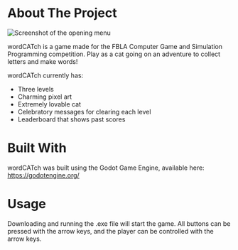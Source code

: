 # About The Project


![Screenshot of the opening menu](https://user-images.githubusercontent.com/74633059/222609268-2c42362e-1568-4982-af53-ed3d0c0ce727.png)


wordCATch is a game made for the FBLA Computer Game and Simulation Programming competition. Play as a cat going on an adventure to collect letters and make words! 

wordCATch currently has:

- Three levels
- Charming pixel art
- Extremely lovable cat
- Celebratory messages for clearing each level
- Leaderboard that shows past scores


# Built With

wordCATch was built using the Godot Game Engine, available here: https://godotengine.org/

# Usage

Downloading and running the .exe file will start the game. All buttons can be pressed with the arrow keys, and the player can be controlled with the arrow keys.

